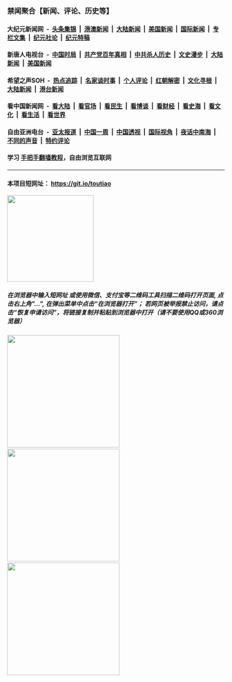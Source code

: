 ### 禁闻聚合【新闻、评论、历史等】

#### 大纪元新闻网 &nbsp;-&nbsp; [头条集锦](indexes/E头条集锦.md?t=02051111) &nbsp;|&nbsp; [港澳新闻](indexes/E港澳新闻.md?t=02051111)  &nbsp;|&nbsp; [大陆新闻](indexes/E大陆新闻.md?t=02051111) &nbsp;|&nbsp; [美国新闻](indexes/E美国新闻.md?t=02051111) &nbsp;|&nbsp; [国际新闻](indexes/E国际新闻.md?t=02051111) &nbsp;|&nbsp; [专栏文集](indexes/E专栏文集.md?t=02051111) &nbsp;|&nbsp; [纪元社论](indexes/E纪元社论.md?t=02051111) &nbsp;|&nbsp; [纪元特稿](indexes/E纪元特稿.md?t=02051111) 

#### 新唐人电视台 &nbsp;-&nbsp; [中国时局](indexes/N中国时局.md?t=02051111) &nbsp;|&nbsp; [共产党百年真相](indexes/N共产党百年真相.md?t=02051111) &nbsp;|&nbsp; [中共杀人历史](indexes/N中共杀人历史.md?t=02051111) &nbsp;|&nbsp; [文史漫步](indexes/N文史漫步.md?t=02051111) &nbsp;|&nbsp; [大陆新闻](indexes/N大陆新闻.md?t=02051111) &nbsp;|&nbsp; [美国新闻](indexes/N美国新闻.md?t=02051111)

#### 希望之声SOH &nbsp;-&nbsp; [热点追踪](indexes/H热点追踪.md?t=02051111) &nbsp;|&nbsp; [名家谈时事](indexes/H名家谈时事.md?t=02051111) &nbsp;|&nbsp; [个人评论](indexes/H个人评论.md?t=02051111)  &nbsp;|&nbsp; [红朝解密](indexes/H红朝解密.md?t=02051111) &nbsp;|&nbsp; [文化寻根](indexes/H文化寻根.md?t=02051111) &nbsp;|&nbsp; [大陆新闻](indexes/H大陆新闻.md?t=02051111) &nbsp;|&nbsp; [港台新闻](indexes/H港台新闻.md?t=02051111)

#### 看中国新闻网 &nbsp;-&nbsp; [看大陆](indexes/S看大陆.md?t=02051111) &nbsp;|&nbsp; [看官场](indexes/S看官场.md?t=02051111) &nbsp;|&nbsp; [看民生](indexes/S看民生.md?t=02051111)  &nbsp;|&nbsp; [看博谈](indexes/S看博谈.md?t=02051111) &nbsp;|&nbsp; [看财经](indexes/S看财经.md?t=02051111) &nbsp;|&nbsp; [看史海](indexes/S看史海.md?t=02051111) &nbsp;|&nbsp; [看文化](indexes/S看文化.md?t=02051111) &nbsp;|&nbsp; [看生活](indexes/S看生活.md?t=02051111) &nbsp;|&nbsp; [看世界](indexes/S看世界.md?t=02051111)

#### 自由亚洲电台 &nbsp;-&nbsp; [亚太报道](indexes/R亚太报道.md?t=02051111) &nbsp;|&nbsp; [中国一周](indexes/R中国一周.md?t=02051111) &nbsp;|&nbsp; [中国透视](indexes/R中国透视.md?t=02051111)  &nbsp;|&nbsp; [国际视角](indexes/R国际视角.md?t=02051111) &nbsp;|&nbsp; [夜话中南海](indexes/R夜话中南海.md?t=02051111) &nbsp;|&nbsp; [不同的声音](indexes/R不同的声音.md?t=02051111) &nbsp;|&nbsp; [特约评论](indexes/R特约评论.md?t=02051111)

#### 学习 [手把手翻墙教程](https://github.com/gfw-breaker/guides/wiki)，自由浏览互联网

----

#### 本项目短网址： https://git.io/toutiao
<img src="https://raw.githubusercontent.com/gfw-breaker/banned-news/master/scripts/img/qr.png" width="200px"/>  

##### 在浏览器中输入短网址 或使用微信、支付宝等二维码工具扫描二维码打开页面, 点击右上角"...", 在弹出菜单中点击“在浏览器打开”； 若网页被举报禁止访问，请点击“恢复申请访问”，将链接复制并粘贴到浏览器中打开（请不要使用QQ或360浏览器）

<img src="https://raw.githubusercontent.com/gfw-breaker/banned-news/master/scripts/img/1.png" width="260px"/> &nbsp; <img src="https://raw.githubusercontent.com/gfw-breaker/banned-news/master/scripts/img/2.png" width="260px"/> &nbsp; <img src="https://raw.githubusercontent.com/gfw-breaker/banned-news/master/scripts/img/3.png" width="260px"/>
